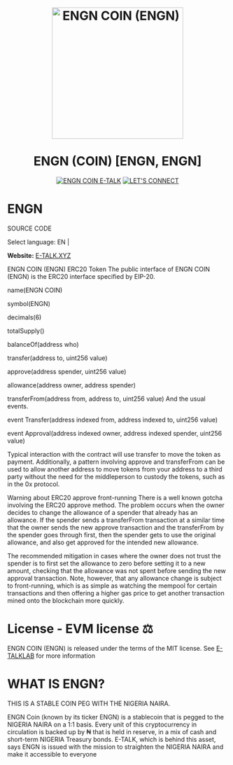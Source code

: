 <h1 align="center">
<img src="https://e-talk.xyz/wp-content/uploads/2023/01/img_1720-3.png" alt="ENGN COIN (ENGN)" width="300"/>
<br/><br/>
ENGN (COIN) [ENGN, ENGN]  
</h1>

<div align="center">

[![ENGN COIN E-TALK](https://e-talk.xyz/wp-content/uploads/2023/02/Safeimagekit-resized-img-1.png)](https://E-talk.xyz)
[![LET'S CONNECT](https://img.shields.io/badge/LET'S-CONNECT-yellow.svg)](https://E-talk.xyz)

</div>

# ENGN
SOURCE CODE


Select language: EN |

**Website:** [E-TALK.XYZ](https://e-talk.xyz)

ENGN COIN (ENGN)
ERC20 Token The public interface of ENGN COIN (ENGN) is the ERC20 interface specified by EIP-20.

name(ENGN COIN)

symbol(ENGN)

decimals(6)

totalSupply()

balanceOf(address who)

transfer(address to, uint256 value)

approve(address spender, uint256 value)

allowance(address owner, address spender)

transferFrom(address from, address to, uint256 value)  And the usual events.


event Transfer(address indexed from, address indexed to, uint256 value)

event Approval(address indexed owner, address indexed spender, uint256 value)

Typical interaction with the contract will use transfer to move the token as payment. Additionally, a pattern involving approve and transferFrom can be used to allow another address to move tokens from your address to a third party without the need for the middleperson to custody the tokens, such as in the 0x protocol.

Warning about ERC20 approve front-running
There is a well known gotcha involving the ERC20 approve method. The problem occurs when the owner decides to change the allowance of a spender that already has an allowance. If the spender sends a transferFrom transaction at a similar time that the owner sends the new approve transaction and the transferFrom by the spender goes through first, then the spender gets to use the original allowance, and also get approved for the intended new allowance.

The recommended mitigation in cases where the owner does not trust the spender is to first set the allowance to zero before setting it to a new amount, checking that the allowance was not spent before sending the new approval transaction. Note, however, that any allowance change is subject to front-running, which is as simple as watching the mempool for certain transactions and then offering a higher gas price to get another transaction mined onto the blockchain more quickly.


# License - EVM license ⚖️

ENGN COIN  (ENGN) is released under the terms of the MIT license. See
[E-TALKLAB](E-TALKLAB) for more information


# WHAT IS ENGN?
THIS IS A STABLE COIN PEG WITH THE NIGERIA NAIRA.

ENGN Coin (known by its ticker ENGN) is a stablecoin that is pegged to the NIGERIA NAIRA on a 1:1 basis. Every unit of this cryptocurrency in circulation is backed up by ₦ that is held in reserve, in a mix of cash and short-term NIGERIA Treasury bonds. E-TALK, which is behind this asset, says ENGN is issued with the mission to straighten the NIGERIA NAIRA and make it accessible to everyone
